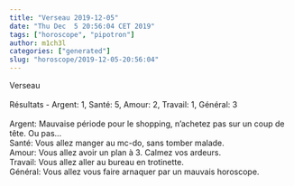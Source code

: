 ```yaml
---
title: "Verseau 2019-12-05"
date: "Thu Dec  5 20:56:04 CET 2019"
tags: ["horoscope", "pipotron"]
author: m1ch3l
categories: ["generated"]
slug: "horoscope/2019-12-05-20:56:04"
---
```


Verseau<br>
<br>
Résultats - Argent: 1, Santé: 5, Amour: 2, Travail: 1, Général: 3<br>
<br>
Argent:  Mauvaise période pour le shopping, n’achetez pas sur un coup de tête. Ou pas...<br>
Santé:   Vous allez manger au mc-do, sans tomber malade. <br>
Amour:   Vous allez avoir un plan à 3. Calmez vos ardeurs.<br>
Travail: Vous allez aller au bureau en trotinette. <br>
Général: Vous allez vous faire arnaquer par un mauvais horoscope.<br>
